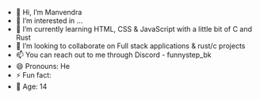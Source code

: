 - 👋 Hi, I’m Manvendra
- 👀 I’m interested in ...
- 🌱 I’m currently learning HTML, CSS & JavaScript with a little bit of C and Rust
- 💞️ I’m looking to collaborate on Full stack applications & rust/c projects
- 📫 You can reach out to me through Discord - funnystep_bk
- 😄 Pronouns: He
- ⚡ Fun fact:
- 📅 Age: 14

<!---
FunnyStepBK/FunnyStepBK is a ✨ special ✨ repository because its `README.md` (this file) appears on your GitHub profile.
You can click the Preview link to take a look at your changes.
--->
